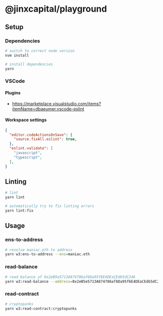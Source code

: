 # @jinxcapital/playground

## Setup

### Dependencies

```bash
# switch to correct node version
nvm install

# install dependencies
yarn
```


### VSCode

#### Plugins

- https://marketplace.visualstudio.com/items?itemName=dbaeumer.vscode-eslint

#### Workspace settings

```json
{
  "editor.codeActionsOnSave": {
    "source.fixAll.eslint": true,
  },
  "eslint.validate": [
    "javascript",
    "typescript",
  ],
}
```

## Linting

```bash
# lint
yarn lint

# automatically try to fix linting errors
yarn lint:fix
```

## Usage

### ens-to-address

```bash
# resolve maniac.eth to address
yarn w3:ens-to-address --ens=maniac.eth
```

### read-balance

```bash
# read balance of 0x2eB5e5713A874786af6Da95f6E4DEaCEdb5dC246
yarn w3:read-balance --address=0x2eB5e5713A874786af6Da95f6E4DEaCEdb5dC246
```

### read-contract

```bash
# cryptopunks
yarn w3:read-contract:cryptopunks
```
